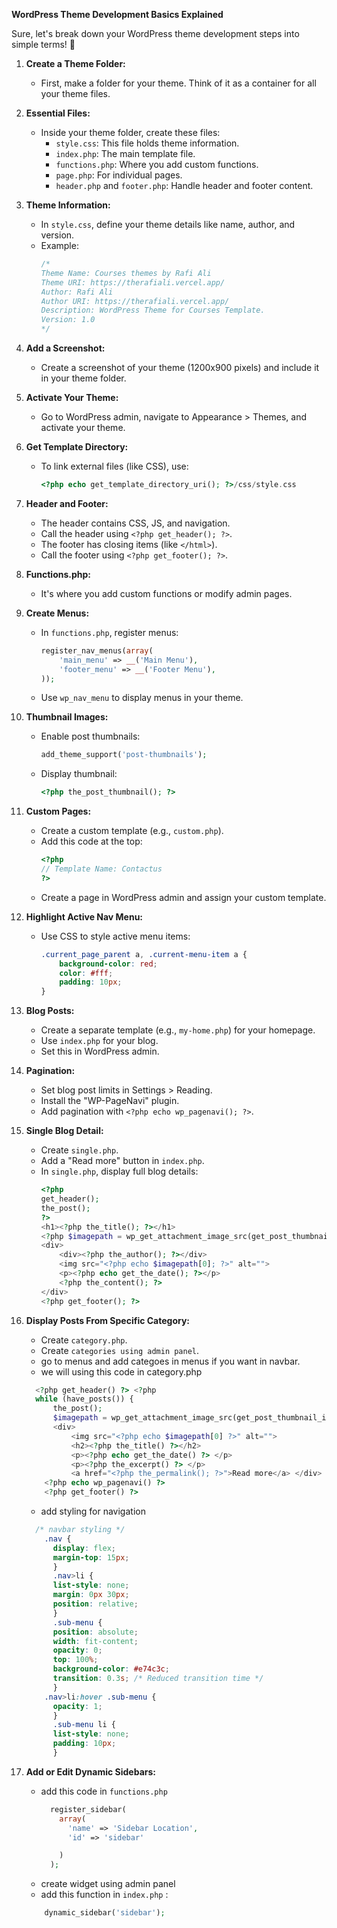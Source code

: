**WordPress Theme Development Basics Explained**

Sure, let's break down your WordPress theme development steps into simple terms! 🌟

1. **Create a Theme Folder:**
   - First, make a folder for your theme. Think of it as a container for all your theme files.

2. **Essential Files:**
   - Inside your theme folder, create these files:
     - `style.css`: This file holds theme information.
     - `index.php`: The main template file.
     - `functions.php`: Where you add custom functions.
     - `page.php`: For individual pages.
     - `header.php` and `footer.php`: Handle header and footer content.

3. **Theme Information:**
   - In `style.css`, define your theme details like name, author, and version.
   - Example:
     ```css
     /*
     Theme Name: Courses themes by Rafi Ali
     Theme URI: https://therafiali.vercel.app/
     Author: Rafi Ali
     Author URI: https://therafiali.vercel.app/
     Description: WordPress Theme for Courses Template.
     Version: 1.0
     */
     ```

4. **Add a Screenshot:**
   - Create a screenshot of your theme (1200x900 pixels) and include it in your theme folder.

5. **Activate Your Theme:**
   - Go to WordPress admin, navigate to Appearance > Themes, and activate your theme.

6. **Get Template Directory:**
   - To link external files (like CSS), use:
     ```php
     <?php echo get_template_directory_uri(); ?>/css/style.css
     ```

7. **Header and Footer:**
   - The header contains CSS, JS, and navigation.
   - Call the header using `<?php get_header(); ?>`.
   - The footer has closing items (like `</html>`).
   - Call the footer using `<?php get_footer(); ?>`.

8. **Functions.php:**
   - It's where you add custom functions or modify admin pages.

9. **Create Menus:**
   - In `functions.php`, register menus:
     ```php
     register_nav_menus(array(
         'main_menu' => __('Main Menu'),
         'footer_menu' => __('Footer Menu'),
     ));
     ```
   - Use `wp_nav_menu` to display menus in your theme.

10. **Thumbnail Images:**
    - Enable post thumbnails:
      ```php
      add_theme_support('post-thumbnails');
      ```
    - Display thumbnail:
      ```php
      <?php the_post_thumbnail(); ?>
      ```

11. **Custom Pages:**
    - Create a custom template (e.g., `custom.php`).
    - Add this code at the top:
      ```php
      <?php
      // Template Name: Contactus
      ?>
      ```
    - Create a page in WordPress admin and assign your custom template.

12. **Highlight Active Nav Menu:**
    - Use CSS to style active menu items:
      ```css
      .current_page_parent a, .current-menu-item a {
          background-color: red;
          color: #fff;
          padding: 10px;
      }
      ```

13. **Blog Posts:**
    - Create a separate template (e.g., `my-home.php`) for your homepage.
    - Use `index.php` for your blog.
    - Set this in WordPress admin.

14. **Pagination:**
    - Set blog post limits in Settings > Reading.
    - Install the "WP-PageNavi" plugin.
    - Add pagination with `<?php echo wp_pagenavi(); ?>`.

15. **Single Blog Detail:**
    - Create `single.php`.
    - Add a "Read more" button in `index.php`.
    - In `single.php`, display full blog details:
      ```php
      <?php
      get_header();
      the_post();
      ?>
      <h1><?php the_title(); ?></h1>
      <?php $imagepath = wp_get_attachment_image_src(get_post_thumbnail_id(), 'large'); ?>
      <div>
          <div><?php the_author(); ?></div>
          <img src="<?php echo $imagepath[0]; ?>" alt="">
          <p><?php echo get_the_date(); ?></p>
          <?php the_content(); ?>
      </div>
      <?php get_footer(); ?>
      ```
18. **Display Posts From Specific Category:**
    - Create `category.php`.
    - Create `categories using admin panel`.
    - go to menus and add categoes in menus if you want in navbar.
    - we will using this code in category.php

    ```php
      <?php get_header() ?> <?php
      while (have_posts()) {
          the_post();
          $imagepath = wp_get_attachment_image_src(get_post_thumbnail_id(), 'large') ?>
          <div>
              <img src="<?php echo $imagepath[0] ?>" alt="">
              <h2><?php the_title() ?></h2>
              <p><?php echo get_the_date() ?> </p>
              <p><?php the_excerpt() ?> </p>
              <a href="<?php the_permalink(); ?>">Read more</a> </div> <?php } ?>
        <?php echo wp_pagenavi() ?>
        <?php get_footer() ?>
    ```
    - add styling for navigation
    ```css
      /* navbar styling */
        .nav {
          display: flex;
          margin-top: 15px;
          }  
          .nav>li {
          list-style: none;
          margin: 0px 30px;
          position: relative;
          }  
          .sub-menu {
          position: absolute;
          width: fit-content;
          opacity: 0;
          top: 100%;
          background-color: #e74c3c;
          transition: 0.3s; /* Reduced transition time */
          }  
        .nav>li:hover .sub-menu {
          opacity: 1;
          }  
          .sub-menu li {
          list-style: none;
          padding: 10px;
          }
    ```
19. **Add or Edit Dynamic Sidebars:**
    - add this code in  `functions.php`
      ```php
        register_sidebar(
          array(
            'name' => 'Sidebar Location',
            'id' => 'sidebar'

          )
        );
      ```
    - create widget using admin panel
    - add this function in `index.php` :
    ```php
        dynamic_sidebar('sidebar');
    ```
